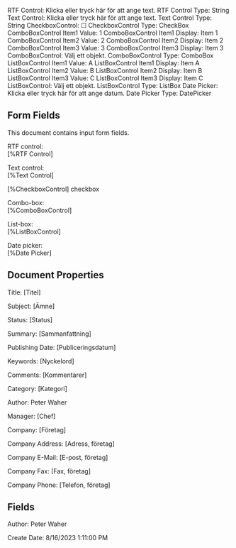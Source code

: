 ﻿RTF Control: Klicka eller tryck här för att ange text\.
RTF Control Type: String
Text Control: Klicka eller tryck här för att ange text\.
Text Control Type: String
CheckboxControl: ☐
CheckboxControl Type: CheckBox
ComboBoxControl Item1 Value: 1
ComboBoxControl Item1 Display: Item 1
ComboBoxControl Item2 Value: 2
ComboBoxControl Item2 Display: Item 2
ComboBoxControl Item3 Value: 3
ComboBoxControl Item3 Display: Item 3
ComboBoxControl: Välj ett objekt\.
ComboBoxControl Type: ComboBox
ListBoxControl Item1 Value: A
ListBoxControl Item1 Display: Item A
ListBoxControl Item2 Value: B
ListBoxControl Item2 Display: Item B
ListBoxControl Item3 Value: C
ListBoxControl Item3 Display: Item C
ListBoxControl: Välj ett objekt\.
ListBoxControl Type: ListBox
Date Picker: Klicka eller tryck här för att ange datum\.
Date Picker Type: DatePicker

## Form Fields

This document contains input form fields\.

RTF control\:  
[%RTF Control]

Text control\:  
[%Text Control]

[%CheckboxControl] checkbox

Combo\-box\:  
[%ComboBoxControl]

List\-box\:  
[%ListBoxControl]

Date picker\:  
[%Date Picker]

## Document Properties

Title\: \[Titel\]

Subject\: \[Ämne\]

Status\: \[Status\]

Summary\: \[Sammanfattning\]

Publishing Date\: \[Publiceringsdatum\]

Keywords\: \[Nyckelord\]

Comments\: \[Kommentarer\]

Category\: \[Kategori\]

Author\: Peter Waher

Manager\: \[Chef\]

Company\: \[Företag\]

Company Address\: \[Adress, företag\]

Company E\-Mail\: \[E\-post, företag\]

Company Fax\: \[Fax, företag\]

Company Phone\: \[Telefon, företag\]

## Fields

Author\: Peter Waher

Create Date\: 8/16/2023 1\:11\:00 PM

